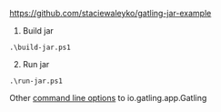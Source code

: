 https://github.com/staciewaleyko/gatling-jar-example

1. Build jar
```
.\build-jar.ps1
```

2. Run jar
```
.\run-jar.ps1
```

Other [command line options](https://gatling.io/docs/current/general/configuration#command-line-options) to io.gatling.app.Gatling
